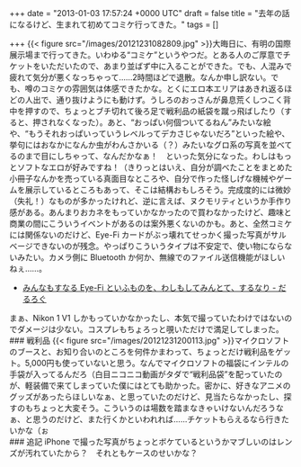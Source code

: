 
+++
date = "2013-01-03 17:57:24 +0000 UTC"
draft = false
title = "去年の話になるけど、生まれて初めてコミケ行ってきた。"
tags = []

+++
{{< figure src="/images/20121231082809.jpg"  >}}大晦日に、有明の国際展示場まで行ってきた。いわゆる“コミケ”というやつだ。とある人のご厚意でチケットをいただいたので、あまり並ばず中に入ることができた。でも、人混みで疲れて気分が悪くなっちゃって……2時間ほどで退散。なんか申し訳ない。でも、噂のコミケの雰囲気は体感できたかな。とくにエロ本エリアはあきれ返るほどの人出で、通り抜けようにも動けず。うしろのおっさんが鼻息荒くしつこく背中を押すので、ちょっとブチ切れて後ろ足で戦利品の紙袋を蹴っ飛ばしたり（すると、押されなくなった）。あと、“おっぱい何個ついてるねん”みたいな絵や、“もうそれおっぱいっていうレベルってデカさじゃないだろ”といった絵や、挙句にはおなかになんか虫がわんさかいる（？）みたいなグロ系の写真を並べてるのまで目にしちゃって、なんだかなぁ！　といった気分になった。わしはもっとソフトなエロが好みですね！（きりっとはいえ、自分が調べたことをまとめた小冊子なんかを売っている真面目なところや、自分で作った怪しげな機械やゲームを展示しているところもあって、そこは結構おもしろそう。完成度的には微妙（失礼！）なものが多かったけれど、逆に言えば、ヌクモリティというか手作り感がある。あんまりおカネをもっていかなかったので買わなかったけど、趣味と商業の間にこういうイベントがあるのは案外悪くないのかも。あと、全然コミケには関係ないのだけど、Eye-Fi カードがぶっ壊れてせっかく撮った写真がサルベージできないのが残念。やっぱりこういうタイプは不安定で、使い物にならないみたい。カメラ側に Bluetooth か何か、無線でのファイル送信機能がほしいねぇ……。

<ul>
<li><a href="https://blog.daruyanagi.jp/entry/2012/10/12/031840">みんなもすなる Eye-Fi といふものを、わしもしてみんとて、するなり - だるろぐ</a></li>
</ul>まぁ、Nikon 1 V1 しかもっていかなかったし、本気で撮っていたわけではないのでダメージは少ない。コスプレもちょろっと覗いただけで満足してしまった。

<div class="section">
    ### 戦利品
    {{< figure src="/images/20121231200113.jpg"  >}}マイクロソフトのブースと、お知り合いのところを何件かまわって、ちょっとだけ戦利品をゲット。5,000円も使っていないと思う。なんでマイクロソフトの福袋にインテルの手袋が入ってるんだろ（白目ニコニコ動画がタダで“戦利品袋”を配っていたのが、軽装備で来てしまっていた僕にはとても助かった。密かに、好きなアニメのグッズがあったらほしいなぁ、と思っていたのだけど、見当たらなかったし、探すのもちょっと大変そう。こういうのは場数を踏まなきゃいけないんだろうなぁ、と思うのだけど、また行くかといわれれば……チケットもらえるなら行きたいかな（ぉ

</div>
<div class="section">
    ### 追記
    iPhone で撮った写真がちょっとボケているというかマブしいのはレンズが汚れていたから？　それともケースのせいかな？

</div>

